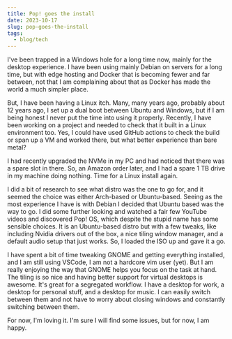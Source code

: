 ```yaml
---
title: Pop! goes the install
date: 2023-10-17
slug: pop-goes-the-install
tags:
  - blog/tech
---
```

I've been trapped in a Windows hole for a long time now, mainly for the desktop experience. I have been using mainly Debian on servers for a long time, but with edge hosting and Docker that is becoming fewer and far between, not that I am complaining about that as Docker has made the world a much simpler place. 

But, I have been having a Linux itch. Many, many years ago, probably about 12 years ago, I set up a dual boot between Ubuntu and Windows, but if I am being honest I never put the time into using it properly. Recently, I have been working on a project and needed to check that it built in a Linux environment too. Yes, I could have used GitHub actions to check the build or span up a VM and worked there, but what better experience than bare metal?

I had recently upgraded the NVMe in my PC and had noticed that there was a spare slot in there. So, an Amazon order later, and I had a spare 1 TB drive in my machine doing nothing. Time for a Linux install again.

I did a bit of research to see what distro was the one to go for, and it seemed the choice was either Arch-based or Ubuntu-based. Seeing as the most experience I have is with Debian I decided that Ubuntu based was the way to go. I did some further looking and watched a fair few YouTube videos and discovered Pop! OS, which despite the stupid name has some sensible choices. It is an Ubuntu-based distro but with a few tweaks, like including Nvidia drivers out of the box, a nice tiling window manager, and a default audio setup that just works. So, I loaded the ISO up and gave it a go.

I have spent a bit of time tweaking GNOME and getting everything installed, and I am still using VSCode, I am not a hardcore vim user (yet). But I am really enjoying the way that GNOME helps you focus on the task at hand. The tiling is so nice and having better support for virtual desktops is awesome. It's great for a segregated workflow. I have a desktop for work, a desktop for personal stuff, and a desktop for music. I can easily switch between them and not have to worry about closing windows and constantly switching between them.

For now, I'm loving it. I'm sure I will find some issues, but for now, I am happy.

